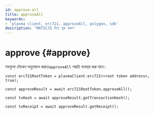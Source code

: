 ```yaml
---
id: approve-all
title: approveAll
keywords:
- 'plasma client, erc721, approveAll, polygon, sdk'
description: 'MATICJS দিয়ে শুরু করুন'
---
```


# approve {#approve}

সবগুলো টোকেন অনুমোদন করতে`approveAll` পদ্ধতি ব্যবহার করা যাবে।

```
const erc721RootToken = plasmaClient.erc721(<root token address>, true);

const approveResult = await erc721RootToken.approveAll();

const txHash = await approveResult.getTransactionHash();

const txReceipt = await approveResult.getReceipt();

```
